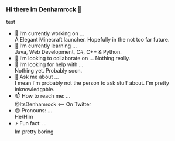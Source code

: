 ### Hi there im Denhamrock 👋
test

- 🔭 I’m currently working on ...\
A Elegant Minecraft launcher. Hopefully in the not too far future.
- 🌱 I’m currently learning ...\
Java, Web Development, C#, C++ & Python.
- 👯 I’m looking to collaborate on ...
Nothing really.
- 🤔 I’m looking for help with ...\
Nothing yet. Probably soon.
- 💬 Ask me about ...\
I mean I'm probably not the person to ask stuff about. I'm pretty inknowledgable.
- 📫 How to reach me: ...\
@ItsDenhamrock <-- On Twitter
- 😄 Pronouns: ...\
He/Him
- ⚡ Fun fact: ...\
Im pretty boring
